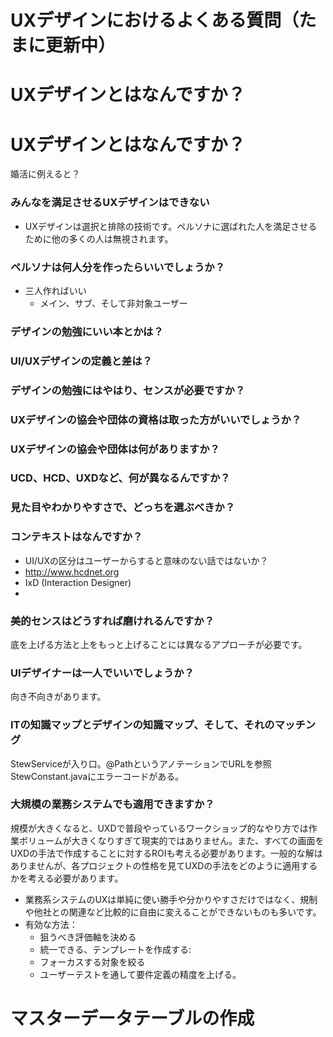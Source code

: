 # UXデザインにおけるよくある質問（たまに更新中）

# UXデザインとはなんですか？

# UXデザインとはなんですか？
婚活に例えると？


### みんなを満足させるUXデザインはできない
- UXデザインは選択と排除の技術です。ペルソナに選ばれた人を満足させるために他の多くの人は無視されます。


### ペルソナは何人分を作ったらいいでしょうか？
- 三人作ればいい
	- メイン、サブ、そして非対象ユーザー
### デザインの勉強にいい本とかは？

### UI/UXデザインの定義と差は？

### デザインの勉強にはやはり、センスが必要ですか？

### UXデザインの協会や団体の資格は取った方がいいでしょうか？

### UXデザインの協会や団体は何がありますか？

### UCD、HCD、UXDなど、何が異なるんですか？

### 見た目やわかりやすさで、どっちを選ぶべきか？

### コンテキストはなんですか？

- UI/UXの区分はユーザーからすると意味のない話ではないか？
- http://www.hcdnet.org
- IxD (Interaction Designer)
-

### 美的センスはどうすれば磨けれるんですか？
底を上げる方法と上をもっと上げることには異なるアプローチが必要です。

### UIデザイナーは一人でいいでしょうか？
向き不向きがあります。

### ITの知識マップとデザインの知識マップ、そして、それのマッチング


StewServiceが入り口。@PathというアノテーションでURLを参照
StewConstant.javaにエラーコードがある。

### 大規模の業務システムでも適用できますか？

規模が大きくなると、UXDで普段やっているワークショップ的なやり方では作業ボリュームが大きくなりすぎて現実的ではありません。また、すべての画面をUXDの手法で作成することに対するROIも考える必要があります。一般的な解はありませんが、各プロジェクトの性格を見てUXDの手法をどのように適用するかを考える必要があります。
- 業務系システムのUXは単純に使い勝手や分かりやすさだけではなく、規制や他社との関連など比較的に自由に変えることができないものも多いです。
- 有効な方法：
	- 狙うべき評価軸を決める
	- 統一できる、テンプレートを作成する:
	- フォーカスする対象を絞る
	- ユーザーテストを通して要件定義の精度を上げる。




# マスターデータテーブルの作成
